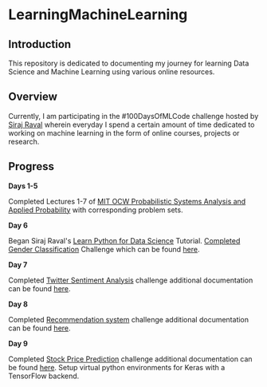 # LearningMachineLearning

## Introduction
This repository is dedicated to documenting my journey for learning Data Science and Machine Learning using various online resources. 

## Overview
Currently, I am participating in the #100DaysOfMLCode challenge hosted by [Siraj Raval](youtube.com/c/SirajRaval) wherein everyday I spend a certain amount of time dedicated to working on machine learning in the form of online courses, projects or research. 

## Progress
**Days 1-5**

Completed Lectures 1-7 of [MIT OCW Probabilistic Systems Analysis and Applied Probability](
https://www.edx.org/course/introduction-probability-science-mitx-6-041x-2) with corresponding problem sets.

**Day 6**

Began Siraj Raval's [Learn Python for Data Science](https://www.youtube.com/playlist?list=PL2-dafEMk2A6QKz1mrk1uIGfHkC1zZ6UU) Tutorial. [Completed Gender Classification](https://youtu.be/T5pRlIbr6gg) Challenge which can be found [here](https://github.com/jer96/LearningMachineLearning/tree/master/gender_classification_challenge).

**Day 7**

Completed [Twitter Sentiment Analysis](https://youtu.be/o_OZdbCzHUA) challenge additional documentation can be found [here](https://github.com/jer96/LearningMachineLearning/tree/master/twitter_sentiment_challenge).

**Day 8** 

Completed [Recommendation system](https://youtu.be/9gBC9R-msAk) challenge additional documentation can be found [here](https://github.com/jer96/LearningMachineLearning/tree/master/recommender_system_challenge).

**Day 9**

Completed [Stock Price Prediction](https://youtu.be/SSu00IRRraY) challenge additional documentation can be found [here](https://github.com/jer96/LearningMachineLearning/tree/master/predicting_stock_prices). Setup virtual python environments for Keras with a TensorFlow backend.